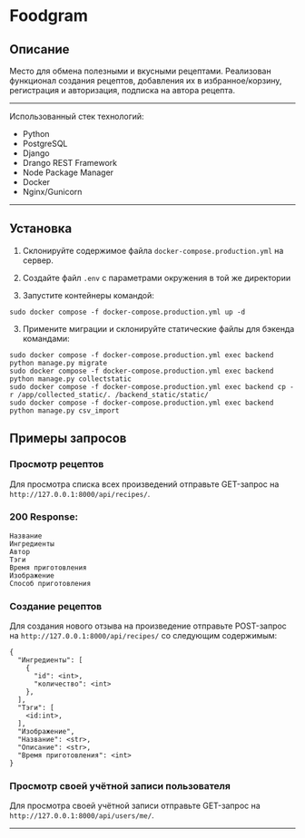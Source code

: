 # Foodgram

## Описание
Место для обмена полезными и вкусными рецептами. 
Реализован функционал создания рецептов, добавления их в избранное/корзину, регистрация и авторизация, подписка на автора рецепта.

***

Использованный стек технологий:
- Python
- PostgreSQL
- Django
- Drango REST Framework
- Node Package Manager
- Docker
- Nginx/Gunicorn

***

## Установка
1. Склонируйте содержимое файла `docker-compose.production.yml` на сервер.

2. Создайте файл `.env` с параметрами окружения в той же директории

3. Запустите контейнеры командой:

```
sudo docker compose -f docker-compose.production.yml up -d
```

3. Примените миграции и склонируйте статические файлы для бэкенда командами:

```
sudo docker compose -f docker-compose.production.yml exec backend python manage.py migrate
sudo docker compose -f docker-compose.production.yml exec backend python manage.py collectstatic
sudo docker compose -f docker-compose.production.yml exec backend cp -r /app/collected_static/. /backend_static/static/
sudo docker compose -f docker-compose.production.yml exec backend python manage.py csv_import
```

## Примеры запросов

### Просмотр рецептов
Для просмотра списка всех произведений отправьте GET-запрос на `http://127.0.0.1:8000/api/recipes/`.

### 200 Response:
```
Название
Ингредиенты
Автор
Тэги
Время приготовления
Изображение
Способ приготовления
```

### Создание рецептов
Для создания нового отзыва на произведение отправьте POST-запрос на `http://127.0.0.1:8000/api/recipes/` со следующим содержимым:

```
{
  "Ингредиенты": [
    {
      "id": <int>,
      "количество": <int>
    },
  ],
  "Тэги": [
    <id:int>,
  ],
  "Изображение",
  "Название": <str>,
  "Описание": <str>,
  "Время приготовления": <int>
}
```

### Просмотр своей учётной записи пользователя
Для просмотра своей учётной записи отправьте GET-запрос на `http://127.0.0.1:8000/api/users/me/`.

***
